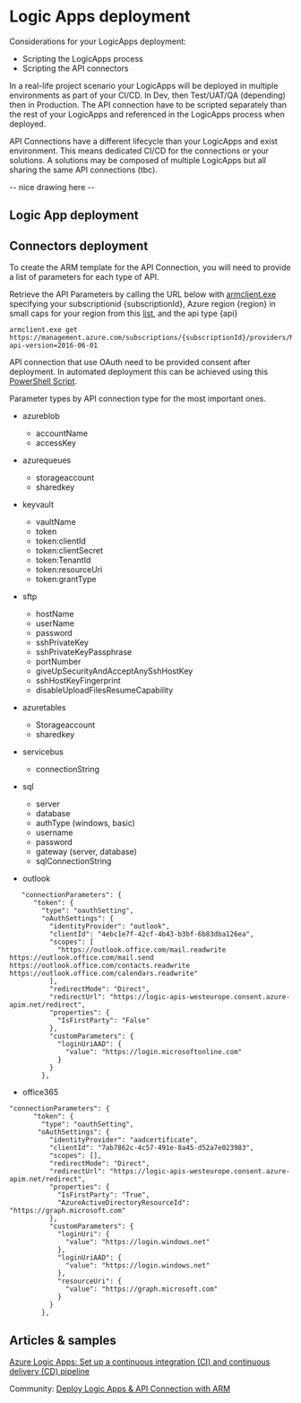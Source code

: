 # Logic Apps deployment

Considerations for your LogicApps deployment:
- Scripting the LogicApps process
- Scripting the API connectors

In a real-life project scenario your LogicApps will be deployed in multiple environments as part of your CI/CD. In Dev, then Test/UAT/QA (depending) then in Production.
The API connection have to be scripted separately than the rest of your LogicApps and referenced in the LogicApps process when deployed.

API Connections have a different lifecycle than your LogicApps and exist environment. This means dedicated CI/CD for the connections or your solutions. A solutions may be composed of multiple LogicApps but all sharing the same API connections (tbc). 

-- nice drawing here --

## Logic App deployment

## Connectors deployment

To create the ARM template for the API Connection, you will need to provide a list of parameters for each type of API.

Retrieve the API Parameters by calling the URL below with [armclient.exe](https://chocolatey.org/packages/ARMClient) specifying your subscriptionid {subscriptionId}, Azure region {region} in small caps for your region from this [list](https://docs.microsoft.com/en-us/dotnet/api/microsoft.azure.documents.locationnames?view=azure-dotnet), and the api type {api}

```
armclient.exe get https://management.azure.com/subscriptions/{subscriptionId}/providers/Microsoft.Web/locations/{region}/managedApis/{Api}?api-version=2016-06-01
```

API connection that use OAuth need to be provided consent after deployment. In automated deployment this can be achieved using this [PowerShell Script](https://github.com/logicappsio/LogicAppConnectionAuth).

Parameter types by API connection type for the most important ones.

* azureblob
  * accountName
  * accessKey
 
* azurequeues
  * storageaccount
  * sharedkey
 
* keyvault
  * vaultName
  * token
  * token:clientId
  * token:clientSecret
  * token:TenantId
  * token:resourceUri
  * token:grantType
 
* sftp
  * hostName
  * userName
  * password
  * sshPrivateKey
  * sshPrivateKeyPassphrase
  * portNumber
  * giveUpSecurityAndAcceptAnySshHostKey
  * sshHostKeyFingerprint
  * disableUploadFilesResumeCapability
 
* azuretables
  * Storageaccount
  * sharedkey
 
* servicebus
  * connectionString
 
* sql
  * server
  * database
  * authType (windows, basic)
  * username
  * password
  * gateway (server, database)
  * sqlConnectionString
 
* outlook 
  
```
   "connectionParameters": {
      "token": {
        "type": "oauthSetting",
        "oAuthSettings": {
          "identityProvider": "outlook",
          "clientId": "4ebc1e7f-42cf-4b43-b3bf-6b83dba126ea",
          "scopes": [
            "https://outlook.office.com/mail.readwrite https://outlook.office.com/mail.send https://outlook.office.com/contacts.readwrite https://outlook.office.com/calendars.readwrite"
          ],
          "redirectMode": "Direct",
          "redirectUrl": "https://logic-apis-westeurope.consent.azure-apim.net/redirect",
          "properties": {
            "IsFirstParty": "False"
          },
          "customParameters": {
            "loginUriAAD": {
              "value": "https://login.microsoftonline.com"
            }
          }
        },
```
 
* office365

```
"connectionParameters": {
      "token": {
        "type": "oauthSetting",
       "oAuthSettings": {
          "identityProvider": "aadcertificate",
          "clientId": "7ab7862c-4c57-491e-8a45-d52a7e023983",
          "scopes": [],
          "redirectMode": "Direct",
          "redirectUrl": "https://logic-apis-westeurope.consent.azure-apim.net/redirect",
          "properties": {
            "IsFirstParty": "True",
            "AzureActiveDirectoryResourceId": "https://graph.microsoft.com"
          },
          "customParameters": {
            "loginUri": {
              "value": "https://login.windows.net"
            },
            "loginUriAAD": {
              "value": "https://login.windows.net"
            },
            "resourceUri": {
              "value": "https://graph.microsoft.com"
            }
          }
        },
```

## Articles & samples

[Azure Logic Apps: Set up a continuous integration (CI) and continuous delivery (CD) pipeline](https://github.com/Azure-Samples/azure-logic-apps-deployment-samples
)

Community: [Deploy Logic Apps & API Connection with ARM](https://www.bruttin.com/2017/06/13/deploy-logic-app-with-arm.html)